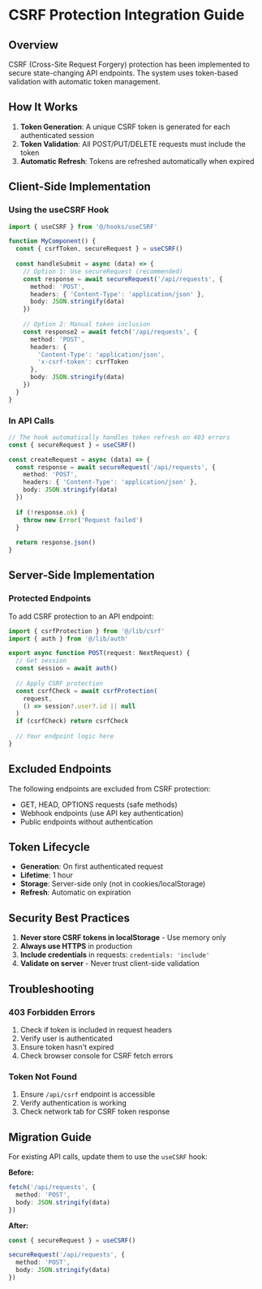 # CSRF Protection Integration Guide

## Overview

CSRF (Cross-Site Request Forgery) protection has been implemented to secure state-changing API endpoints. The system uses token-based validation with automatic token management.

## How It Works

1. **Token Generation**: A unique CSRF token is generated for each authenticated session
2. **Token Validation**: All POST/PUT/DELETE requests must include the token
3. **Automatic Refresh**: Tokens are refreshed automatically when expired

## Client-Side Implementation

### Using the useCSRF Hook

```typescript
import { useCSRF } from '@/hooks/useCSRF'

function MyComponent() {
  const { csrfToken, secureRequest } = useCSRF()
  
  const handleSubmit = async (data) => {
    // Option 1: Use secureRequest (recommended)
    const response = await secureRequest('/api/requests', {
      method: 'POST',
      headers: { 'Content-Type': 'application/json' },
      body: JSON.stringify(data)
    })
    
    // Option 2: Manual token inclusion
    const response2 = await fetch('/api/requests', {
      method: 'POST',
      headers: {
        'Content-Type': 'application/json',
        'x-csrf-token': csrfToken
      },
      body: JSON.stringify(data)
    })
  }
}
```

### In API Calls

```typescript
// The hook automatically handles token refresh on 403 errors
const { secureRequest } = useCSRF()

const createRequest = async (data) => {
  const response = await secureRequest('/api/requests', {
    method: 'POST',
    headers: { 'Content-Type': 'application/json' },
    body: JSON.stringify(data)
  })
  
  if (!response.ok) {
    throw new Error('Request failed')
  }
  
  return response.json()
}
```

## Server-Side Implementation

### Protected Endpoints

To add CSRF protection to an API endpoint:

```typescript
import { csrfProtection } from '@/lib/csrf'
import { auth } from '@/lib/auth'

export async function POST(request: NextRequest) {
  // Get session
  const session = await auth()
  
  // Apply CSRF protection
  const csrfCheck = await csrfProtection(
    request,
    () => session?.user?.id || null
  )
  if (csrfCheck) return csrfCheck
  
  // Your endpoint logic here
}
```

## Excluded Endpoints

The following endpoints are excluded from CSRF protection:

- GET, HEAD, OPTIONS requests (safe methods)
- Webhook endpoints (use API key authentication)
- Public endpoints without authentication

## Token Lifecycle

- **Generation**: On first authenticated request
- **Lifetime**: 1 hour
- **Storage**: Server-side only (not in cookies/localStorage)
- **Refresh**: Automatic on expiration

## Security Best Practices

1. **Never store CSRF tokens in localStorage** - Use memory only
2. **Always use HTTPS** in production
3. **Include credentials** in requests: `credentials: 'include'`
4. **Validate on server** - Never trust client-side validation

## Troubleshooting

### 403 Forbidden Errors

1. Check if token is included in request headers
2. Verify user is authenticated
3. Ensure token hasn't expired
4. Check browser console for CSRF fetch errors

### Token Not Found

1. Ensure `/api/csrf` endpoint is accessible
2. Verify authentication is working
3. Check network tab for CSRF token response

## Migration Guide

For existing API calls, update them to use the `useCSRF` hook:

**Before:**
```typescript
fetch('/api/requests', {
  method: 'POST',
  body: JSON.stringify(data)
})
```

**After:**
```typescript
const { secureRequest } = useCSRF()

secureRequest('/api/requests', {
  method: 'POST',
  body: JSON.stringify(data)
})
```